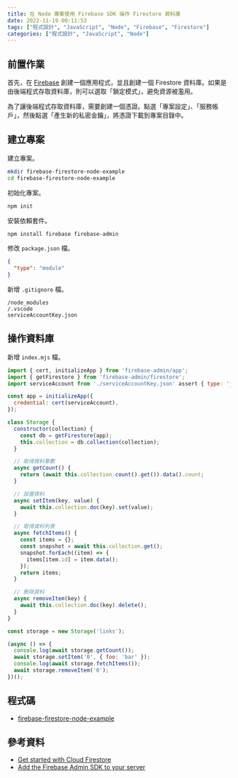 ```yaml
---
title: 在 Node 專案使用 Firebase SDK 操作 Firestore 資料庫
date: 2022-11-19 00:11:53
tags: ["程式設計", "JavaScript", "Node", "Firebase", "Firestore"]
categories: ["程式設計", "JavaScript", "Node"]
---
```


## 前置作業

首先，在 [Firebase](https://console.firebase.google.com/) 創建一個應用程式，並且創建一個 Firestore 資料庫。如果是由後端程式存取資料庫，則可以選取「鎖定模式」，避免資源被濫用。

為了讓後端程式存取資料庫，需要創建一個憑證。點選「專案設定」、「服務帳戶」，然後點選「產生新的私密金鑰」，將憑證下載到專案目錄中。

## 建立專案

建立專案。

```bash
mkdir firebase-firestore-node-example
cd firebase-firestore-node-example
```

初始化專案。

```bash
npm init
```

安裝依賴套件。

```bash
npm install firebase firebase-admin
```

修改 `package.json` 檔。

```json
{
  "type": "module"
}
```

新增 `.gitignore` 檔。

```env
/node_modules
/.vscode
serviceAccountKey.json
```

## 操作資料庫

新增 `index.mjs` 檔。

```js
import { cert, initializeApp } from 'firebase-admin/app';
import { getFirestore } from 'firebase-admin/firestore';
import serviceAccount from './serviceAccountKey.json' assert { type: 'json' };

const app = initializeApp({
  credential: cert(serviceAccount),
});

class Storage {
  constructor(collection) {
    const db = getFirestore(app);
    this.collection = db.collection(collection);
  }

  // 取得資料筆數
  async getCount() {
    return (await this.collection.count().get()).data().count;
  }

  // 設置資料
  async setItem(key, value) {
    await this.collection.doc(key).set(value);
  }

  // 取得資料列表
  async fetchItems() {
    const items = {};
    const snapshot = await this.collection.get();
    snapshot.forEach((item) => {
      items[item.id] = item.data();
    });
    return items;
  }

  // 刪除資料
  async removeItem(key) {
    await this.collection.doc(key).delete();
  }
}

const storage = new Storage('links');

(async () => {
  console.log(await storage.getCount());
  await storage.setItem('0', { foo: 'bar' });
  console.log(await storage.fetchItems());
  await storage.removeItem('0');
})();
```

## 程式碼

- [firebase-firestore-node-example](https://github.com/memochou1993/firebase-firestore-node-example)

## 參考資料

- [Get started with Cloud Firestore](https://firebase.google.com/docs/firestore/quickstart)
- [Add the Firebase Admin SDK to your server](https://firebase.google.com/docs/admin/setup)
